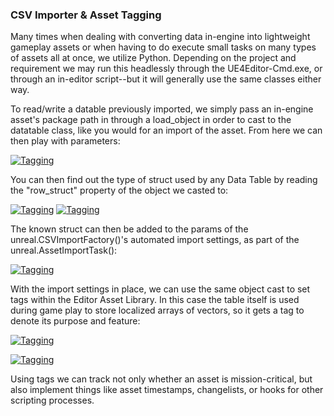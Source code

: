 ### CSV Importer & Asset Tagging

Many times when dealing with converting data in-engine into lightweight gameplay assets or when having to do execute small tasks on many types of assets all at once, we utilize Python.  Depending on the project and requirement we may run this headlessly through the UE4Editor-Cmd.exe, or through an in-editor script--but it will generally use the same classes either way.

To read/write a datable previously imported, we simply pass an in-engine asset's package path in through a load_object in order to cast to the datatable class, like you would for an import of the asset.  From here we can then play with parameters:

[![Tagging](https://david-miller.life/images/datalayer_load.png)](https://david-miller.life/images/datalayer_load.png)

You can then find out the type of struct used by any Data Table by reading the "row_struct" property of the object we casted to:

[![Tagging](https://david-miller.life/images/get_struct.png)](https://david-miller.life/images/tags_popup.png)
[![Tagging](https://david-miller.life/images/tags_set.png)](https://david-miller.life/images/tags_set.png)

The known struct can then be added to the params of the unreal.CSVImportFactory()'s automated import settings, as part of the unreal.AssetImportTask():

[![Tagging](https://david-miller.life/images/datalayer_import.png)](https://david-miller.life/images/datalayer_import.png)

With the import settings in place, we can use the same object cast to set tags within the Editor Asset Library.  In this case the table itself is used during game play to store localized  arrays of vectors, so it gets a tag to denote its purpose and feature:

[![Tagging](https://david-miller.life/images/tags_show.png)](https://david-miller.life/images/tags_show.png)

[![Tagging](https://david-miller.life/images/tags_popup.png)](https://david-miller.life/images/tags_popup.png)


Using tags we can track not only whether an asset is mission-critical, but also implement things like asset timestamps, changelists, or hooks for other scripting processes.